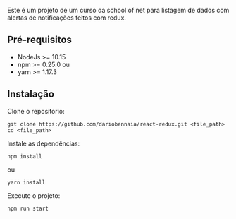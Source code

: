 Este é um projeto de um curso da school of net para listagem de dados com alertas de notificações feitos com redux.

## Pré-requisitos

* NodeJs >= 10.15
* npm >= 0.25.0
ou 
* yarn >= 1.17.3

## Instalação

Clone o repositorio:

```
git clone https://github.com/dariobennaia/react-redux.git <file_path>
cd <file_path>
```

Instale as dependências:

```
npm install
```
ou 
```
yarn install
```

Execute o projeto:
```
npm run start
```

